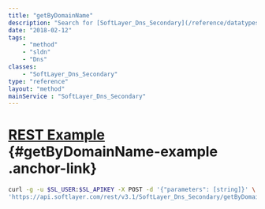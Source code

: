 ```yaml
---
title: "getByDomainName"
description: "Search for [SoftLayer_Dns_Secondary](/reference/datatypes/SoftLayer_Dns_Secondary) records by domain name. getByDomainName() performs an inclusive search for secondary domain records, returning multiple records based on partial name matches. Use this method to locate secondary domain records if you don't have access to their id numbers. "
date: "2018-02-12"
tags:
    - "method"
    - "sldn"
    - "Dns"
classes:
    - "SoftLayer_Dns_Secondary"
type: "reference"
layout: "method"
mainService : "SoftLayer_Dns_Secondary"
---
```


# [REST Example](#getByDomainName-example) <a href="/article/rest/"><i class="fas fa-question"></i></a> {#getByDomainName-example .anchor-link} 
```bash
curl -g -u $SL_USER:$SL_APIKEY -X POST -d '{"parameters": [string]}' \
'https://api.softlayer.com/rest/v3.1/SoftLayer_Dns_Secondary/getByDomainName'
```
